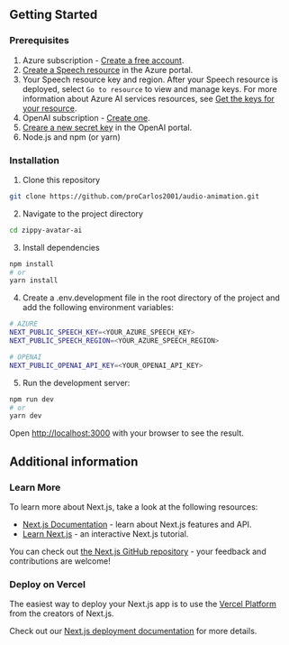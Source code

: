 ## Getting Started

### Prerequisites
1. Azure subscription - [Create a free account](https://azure.microsoft.com/free/cognitive-services).
2. [Create a Speech resource](https://portal.azure.com/#create/Microsoft.CognitiveServicesSpeechServices) in the Azure portal.
3. Your Speech resource key and region. After your Speech resource is deployed, select `Go to resource` to view and manage keys. For more information about Azure AI services resources, see [Get the keys for your resource](https://learn.microsoft.com/en-us/azure/ai-services/multi-service-resource?pivots=azportal#get-the-keys-for-your-resource).
4. OpenAI subscription - [Create one](https://openai.com/product).
5. [Creare a new secret key](https://platform.openai.com/api-keys) in the OpenAI portal.
6. Node.js and npm (or yarn)

### Installation

1. Clone this repository
  
```bash
git clone https://github.com/proCarlos2001/audio-animation.git
```

2. Navigate to the project directory

```bash
cd zippy-avatar-ai
```

3. Install dependencies
```bash
npm install
# or
yarn install
```
4. Create a .env.development file in the root directory of the project and add the following environment variables:

```bash
# AZURE
NEXT_PUBLIC_SPEECH_KEY=<YOUR_AZURE_SPEECH_KEY>
NEXT_PUBLIC_SPEECH_REGION=<YOUR_AZURE_SPEECH_REGION>

# OPENAI
NEXT_PUBLIC_OPENAI_API_KEY=<YOUR_OPENAI_API_KEY>
```

5. Run the development server:

```bash
npm run dev
# or
yarn dev
```

Open [http://localhost:3000](http://localhost:3000) with your browser to see the result.

## Additional information

### Learn More

To learn more about Next.js, take a look at the following resources:

- [Next.js Documentation](https://nextjs.org/docs) - learn about Next.js features and API.
- [Learn Next.js](https://nextjs.org/learn) - an interactive Next.js tutorial.

You can check out [the Next.js GitHub repository](https://github.com/vercel/next.js/) - your feedback and contributions are welcome!

### Deploy on Vercel

The easiest way to deploy your Next.js app is to use the [Vercel Platform](https://vercel.com/new?utm_medium=default-template&filter=next.js&utm_source=create-next-app&utm_campaign=create-next-app-readme) from the creators of Next.js.

Check out our [Next.js deployment documentation](https://nextjs.org/docs/deployment) for more details.
